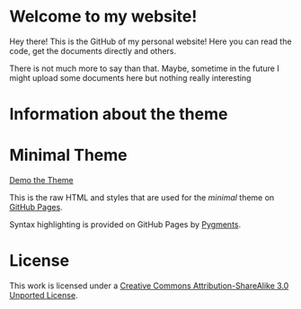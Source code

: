 # Welcome to my website! 

Hey there! This is the GitHub of my personal website! Here you can read the code, get the documents directly and others. 

There is not much more to say than that. Maybe, sometime in the future I might upload some documents here but nothing really interesting


# Information about the theme 
# Minimal Theme

[Demo the Theme](http://orderedlist.github.com/minimal/)

This is the raw HTML and styles that are used for the *minimal* theme on [GitHub Pages](http://pages.github.com/).

Syntax highlighting is provided on GitHub Pages by [Pygments](http://pygments.org).

# License

This work is licensed under a [Creative Commons Attribution-ShareAlike 3.0 Unported License](http://creativecommons.org/licenses/by-sa/3.0/).



